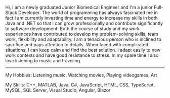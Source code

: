 Hi, I am a newly graduated Junior Biomedical Engineer and I'm a junior Full-Stack Developer. The world of programming has always fascinated me in fact I am currently investing time and energy to increase my skills in both Java and .NET so that I can grow professionally and contribute significantly to software development. Both the course of study and my work experiences have contributed to develop my problem-solving skills, team work, flexibility and adaptability. I am a tenacious person who is inclined to sacrifice and pays attention to details. When faced with complicated situations, I can keep calm and find the best solution.  I adapt easily to new work contexts and have good resistance to stress. In my spare time I also love listening to music and traveling.
____________________________________________________________________________________________________________________________________________________________________________________________________________________

My Hobbies:
                                  Listening music, Watching movies, Playing videogames, Art

My Skills:
         C++, MATLAB, Java, C#, JavaScript, HTML, CSS, TypeScript, MySQL, SQL Server, Visual Studio, Angular, Blazor

                                                       

